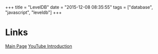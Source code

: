 +++
title = "LevelDB"
date = "2015-12-08 08:35:55"
tags = ["database", "javascript", "leveldb"]
+++
# Links
[Main Page](https://github.com/google/leveldb)
[YouTube Introduction](https://www.youtube.com/watch?v=sR7p_JbEip0)

